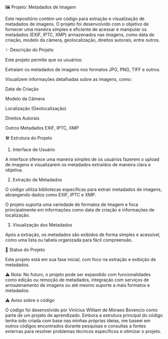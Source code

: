 🖼️ Projeto: Metadados de Imagem

Este repositório contém um código para extração e visualização de metadados de imagens. O projeto foi desenvolvido com o objetivo de fornecer uma maneira simples e eficiente de acessar e manipular os metadados (EXIF, IPTC, XMP) armazenados nas imagens, como data de criação, modelo da câmera, geolocalização, direitos autorais, entre outros.


✨ Descrição do Projeto

Este projeto permite que os usuários:

Extraíam os metadados de imagens nos formatos JPG, PNG, TIFF e outros.

Visualizem informações detalhadas sobre as imagens, como:

Data de Criação

Modelo da Câmera

Localização (Geolocalização)

Direitos Autorais

Outros Metadados EXIF, IPTC, XMP



🛠️ Estrutura do Projeto

1. Interface de Usuário

A interface oferece uma maneira simples de os usuários fazerem o upload de imagens e visualizarem os metadados extraídos de maneira clara e objetiva.



2. Extração de Metadados

O código utiliza bibliotecas específicas para extrair metadados de imagens, abrangendo dados como EXIF, IPTC e XMP.

O projeto suporta uma variedade de formatos de imagem e foca principalmente em informações como data de criação e informações de localização.



3. Visualização dos Metadados

Após a extração, os metadados são exibidos de forma simples e acessível, como uma lista ou tabela organizada para fácil compreensão.




🚀 Status do Projeto

Este projeto está em sua fase inicial, com foco na extração e exibição de metadados.

⚠️ Nota: No futuro, o projeto pode ser expandido com funcionalidades como edição ou remoção de metadados, integração com serviços de armazenamento de imagens ou até mesmo suporte a mais formatos e metadados.


⚠️ Aviso sobre o código

O código foi desenvolvido por Vinícius William de Moraes Bovencio como parte de um projeto de aprendizado. Embora a estrutura principal do código tenha sido criada com base nas minhas próprias ideias, me baseei em outros códigos encontrados durante pesquisas e consultas a fontes externas para resolver problemas técnicos específicos e otimizar o projeto.
